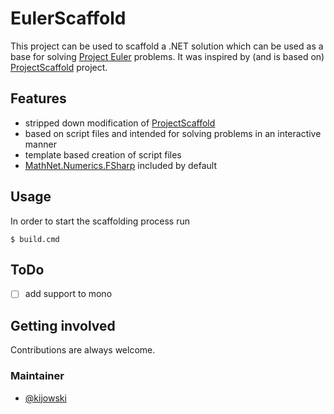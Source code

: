 # EulerScaffold

This project can be used to scaffold a .NET solution which can be used as a base for solving [Project Euler](http://projecteuler.net) problems. 
It was inspired by (and is based on) [ProjectScaffold](https://github.com/fsprojects/ProjectScaffold/) project. 

## Features
* stripped down modification of [ProjectScaffold](https://github.com/fsprojects/ProjectScaffold/)
* based on script files and intended for solving problems in an interactive manner
* template based creation of script files
* [MathNet.Numerics.FSharp](http://numerics.mathdotnet.com/) included by default

## Usage
In order to start the scaffolding process run 

    $ build.cmd

## ToDo
- [ ] add support to mono
    
## Getting involved

Contributions are always welcome.

### Maintainer

- [@kijowski](https://github.com/kijowski)